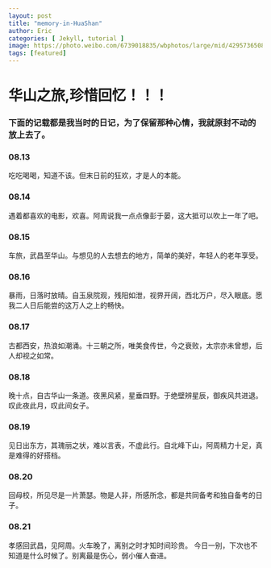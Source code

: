 ```yaml
---
layout: post
title: "memory-in-HuaShan"
author: Eric
categories: [ Jekyll, tutorial ]
image: https://photo.weibo.com/6739018835/wbphotos/large/mid/4295736508268123/pid/007m4eEbgy1fw9zm8wuj3j30zk0qods4
tags: [featured]
---
```


# 华山之旅,珍惜回忆！！！ 

### 下面的记载都是我当时的日记，为了保留那种心情，我就原封不动的放上去了。


### 08.13 
吃吃喝喝，知道不该。但末日前的狂欢，才是人的本能。


### 08.14 
遇着都喜欢的电影，欢喜。阿周说我一点点像彭于晏，这大抵可以吹上一年了吧。

### 08.15 
车旅，武昌至华山。与想见的人去想去的地方，简单的美好，年轻人的老年享受。


### 08.16 
暴雨，日落时放晴。自玉泉院观，残阳如泄，视界开阔，西北万户，尽入眼底。愿我二人日后能尝的这万人之上的畅快。


### 08.17
古都西安，热浪如潮涌。十三朝之所，唯美食传世，今之衰败，太宗亦未曾想，后人却视之如常。


### 08.18 
晚十点，自古华山一条道。夜黑风紧，星垂四野。于绝壁辨星辰，御疾风共进退。叹此夜此月，叹此间女子。


### 08.19 
见日出东方，其瑰丽之状，难以言表，不虚此行。自北峰下山，阿周精力十足，真是难得的好搭档。


### 08.20 
回母校，所见尽是一片萧瑟。物是人非，所感所念，都是共同备考和独自备考的日子。

### 08.21 
孝感回武昌，见阿周。火车晚了，离别之时才知时间珍贵。 今日一别，下次也不知道是什么时候了。别离最是伤心，弱小催人奋进。